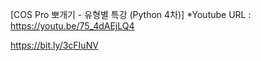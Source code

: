 [COS Pro 뽀개기 - 유형별 특강 (Python 4차)]
*Youtube URL : https://youtu.be/75_4dAEjLQ4

https://bit.ly/3cFIuNV
